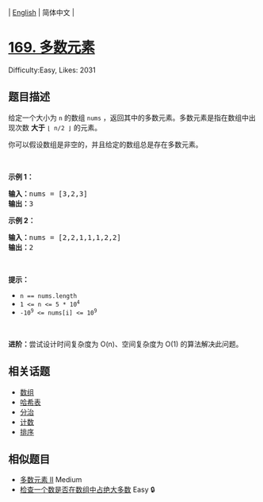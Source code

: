 
| [English](problem_en.md) | 简体中文 |

# [169. 多数元素](https://leetcode.cn/problems/majority-element/)
Difficulty:Easy, Likes: 2031

## 题目描述

<p>给定一个大小为 <code>n</code><em> </em>的数组&nbsp;<code>nums</code> ，返回其中的多数元素。多数元素是指在数组中出现次数 <strong>大于</strong>&nbsp;<code>⌊ n/2 ⌋</code>&nbsp;的元素。</p>

<p>你可以假设数组是非空的，并且给定的数组总是存在多数元素。</p>

<p>&nbsp;</p>

<p><strong>示例&nbsp;1：</strong></p>

<pre>
<strong>输入：</strong>nums = [3,2,3]
<strong>输出：</strong>3</pre>

<p><strong>示例&nbsp;2：</strong></p>

<pre>
<strong>输入：</strong>nums = [2,2,1,1,1,2,2]
<strong>输出：</strong>2
</pre>

<p>&nbsp;</p>
<strong>提示：</strong>

<ul>
	<li><code>n == nums.length</code></li>
	<li><code>1 &lt;= n &lt;= 5 * 10<sup>4</sup></code></li>
	<li><code>-10<sup>9</sup> &lt;= nums[i] &lt;= 10<sup>9</sup></code></li>
</ul>

<p>&nbsp;</p>

<p><strong>进阶：</strong>尝试设计时间复杂度为 O(n)、空间复杂度为 O(1) 的算法解决此问题。</p>


## 相关话题

- [数组](https://leetcode.cn/tag/array/)
- [哈希表](https://leetcode.cn/tag/hash-table/)
- [分治](https://leetcode.cn/tag/divide-and-conquer/)
- [计数](https://leetcode.cn/tag/counting/)
- [排序](https://leetcode.cn/tag/sorting/)

## 相似题目

- [多数元素 II](../majority-element-ii/README.md) Medium 
- [检查一个数是否在数组中占绝大多数](../check-if-a-number-is-majority-element-in-a-sorted-array/README.md) Easy 🔒
